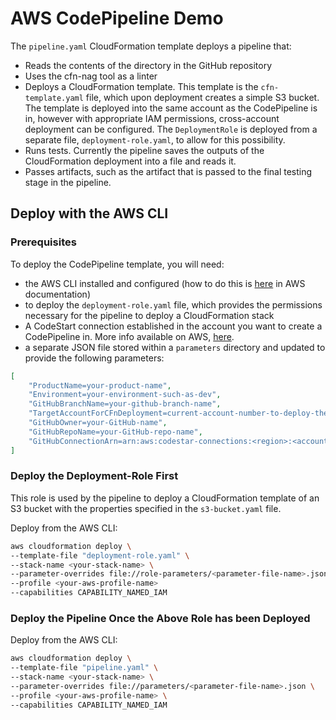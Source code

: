 # AWS CodePipeline Demo

The `pipeline.yaml` CloudFormation template deploys a pipeline that:

* Reads the contents of the directory in the GitHub repository
* Uses the cfn-nag tool as a linter
* Deploys a CloudFormation template. This template is the `cfn-template.yaml` file, which upon deployment creates a simple S3 bucket. The template is deployed into the same account as the CodePipeline is in, however with appropriate IAM permissions, cross-account deployment can be configured. The `DeploymentRole` is deployed from a separate file, `deployment-role.yaml`, to allow for this possibility.
* Runs tests. Currently the pipeline saves the outputs of the CloudFormation deployment into a file and reads it.
* Passes artifacts, such as the artifact that is passed to the final testing stage in the pipeline.

## Deploy with the AWS CLI

### Prerequisites

To deploy the CodePipeline template, you will need:

* the AWS CLI installed and configured (how to do this is [here](https://docs.aws.amazon.com/cli/latest/userguide/cli-chap-install.html) in AWS documentation)
* to deploy the `deployment-role.yaml` file, which provides the permissions necessary for the pipeline to deploy a CloudFormation stack
* A CodeStart connection established in the account you want to create a CodePipeline in. More info available on AWS, [here](https://docs.aws.amazon.com/codepipeline/latest/userguide/action-reference-CodestarConnectionSource.html).
* a separate JSON file stored within a `parameters` directory and updated to provide the following parameters:

```json
[
    "ProductName=your-product-name",
    "Environment=your-environment-such-as-dev",
    "GitHubBranchName=your-github-branch-name",
    "TargetAccountForCFnDeployment=current-account-number-to-deploy-the-s3-bucket-yaml-file-into",
    "GitHubOwner=your-GitHub-name",
    "GitHubRepoName=your-GitHub-repo-name",
    "GitHubConnectionArn=arn:aws:codestar-connections:<region>:<account-number>:connection/<connection-id>"
]
```

### Deploy the Deployment-Role First

This role is used by the pipeline to deploy a CloudFormation template of an S3 bucket with the properties specified in the `s3-bucket.yaml` file.

Deploy from the AWS CLI:

```bash
aws cloudformation deploy \
--template-file "deployment-role.yaml" \
--stack-name <your-stack-name> \
--parameter-overrides file://role-parameters/<parameter-file-name>.json \
--profile <your-aws-profile-name>
--capabilities CAPABILITY_NAMED_IAM
```

### Deploy the Pipeline Once the Above Role has been Deployed

Deploy from the AWS CLI:

```bash
aws cloudformation deploy \
--template-file "pipeline.yaml" \
--stack-name <your-stack-name> \
--parameter-overrides file://parameters/<parameter-file-name>.json \
--profile <your-aws-profile-name> \
--capabilities CAPABILITY_NAMED_IAM
```
